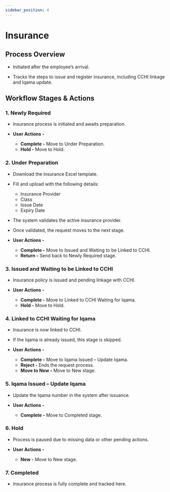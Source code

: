 ```yaml
---
sidebar_position: 4
---
```


# Insurance

## Process Overview

  - Initiated after the employee’s arrival.

  - Tracks the steps to issue and register insurance, including CCHI linkage and Iqama update.

## Workflow Stages & Actions

### 1. Newly Required

  - Insurance process is initiated and awaits preparation.

  - **User Actions -**
    - **Complete -** Move to Under Preparation.
    - **Hold -** Move to Hold.

### 2. Under Preparation

  - Download the insurance Excel template.

  - Fill and upload with the following details:
    - Insurance Provider
    - Class
    - Issue Date
    - Expiry Date
  
  - The system validates the active insurance provider.

  - Once validated, the request moves to the next stage.

  - **User Actions -**
    - **Complete -** Move to Issued and Waiting to be Linked to CCHI.
    - **Return -** Send back to Newly Required stage.

### 3. Issued and Waiting to be Linked to CCHI

  - Insurance policy is issued and pending linkage with CCHI.

  - **User Actions -**
    - **Complete -** Move to Linked to CCHI Waiting for Iqama.
    - **Hold -** Move to Hold.

### 4. Linked to CCHI Waiting for Iqama

  - Insurance is now linked to CCHI.

  - If the Iqama is already issued, this stage is skipped.

  - **User Actions -**
    - **Complete -** Move to Iqama Issued – Update Iqama.
    - **Reject -** Ends the request process.
    - **Move to New -** Move to New stage.

### 5. Iqama Issued – Update Iqama

  - Update the Iqama number in the system after issuance.

  - **User Actions -**
    - **Complete -** Move to Completed stage.

### 6. Hold

  - Process is paused due to missing data or other pending actions.

  - **User Actions -**
    - **New -** Move to New stage.

### 7. Completed

  - Insurance process is fully complete and tracked here.